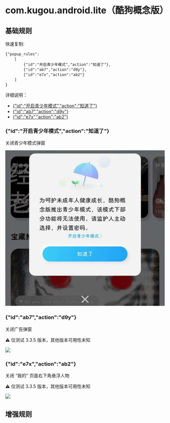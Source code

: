 # com.kugou.android.lite（酷狗概念版）

## 基础规则

快速复制:
```
{"popup_rules":
    [
        {"id":"开启青少年模式","action":"知道了"},
        {"id":"ab7","action":"d9y"},
        {"id":"e7x","action":"ab2"}
    ]
}
```
详细说明：
- [{"id":"开启青少年模式","action":"知道了"}](#id开启青少年模式action知道了)
- [{"id":"ab7","action":"d9y"}](#idab7actiond9y)
- [{"id":"e7x","action":"ab2"}](#ide7xactionab2)

### {"id":"开启青少年模式","action":"知道了"}
关闭青少年模式弹窗

![](./assets/青少年模式弹窗.jpg)

### {"id":"ab7","action":"d9y"}
关闭广告弹窗

⚠ 仅测试 3.3.5 版本，其他版本可用性未知

![](./assets/广告弹窗.jpg)

### {"id":"e7x","action":"ab2"}
关闭 “我的” 页面右下角悬浮人物

⚠ 仅测试 3.3.5 版本，其他版本可用性未知

![](./assets/“我的”页面右下角悬浮人物.jpg)

## 增强规则
